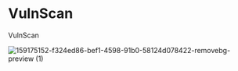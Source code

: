# VulnScan
VulnScan

![159175152-f324ed86-bef1-4598-91b0-58124d078422-removebg-preview (1)](https://user-images.githubusercontent.com/99171626/160276038-5bb8c7df-4346-4948-8154-fe4ef7ff52c8.png)
